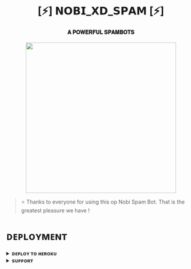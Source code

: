 <h1 align="center"><b>[⚡] 𝗡𝗢𝗕𝗜_𝗫𝗗_𝗦𝗣𝗔𝗠 [⚡]</b></h1>

<h4 align="center"> 𝐀 𝐏𝐎𝐖𝐄𝐑𝐅𝐔𝐋 𝐒𝐏𝐀𝐌𝐁𝐎𝐓𝐒</h4>

<p align="center"><a href="https://t.me/XD_NOBI"><img src="https://graph.org/file/172844b9b01930c111287.jpg" width="400"></a></p>


> ⭐️ Thanks to everyone for using this op Nobi Spam Bot. That is the greatest pleasure we have !


# ᴅᴇᴘʟᴏʏᴍᴇɴᴛ


<details>
<summary><b>ᴅᴇᴘʟᴏʏ ᴛᴏ ʜᴇʀᴏᴋᴜ</b></summary>
<br>

[![Deploy](https://www.herokucdn.com/deploy/button.svg)](https://dashboard.heroku.com/new?template=https://github.com/Nobixd/NOBI_XD_SPAM/tree/main)

</details>


<details>
<summary><b>sᴜᴘᴘᴏʀᴛ</b></summary>
<br>

<a href="https://t.me/DEVELOPERSOFBOT"><img src="https://img.shields.io/badge/Join-Telegram%20Channel-red.svg?logo=Telegram"></a>

</details>
